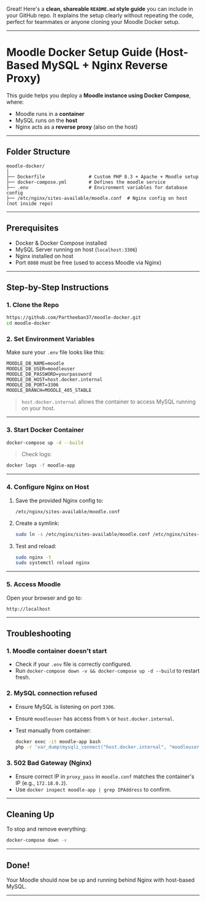 Great! Here's a **clean, shareable `README.md` style guide** you can include in your GitHub repo. It explains the setup clearly without repeating the code, perfect for teammates or anyone cloning your Moodle Docker setup.

---

#  Moodle Docker Setup Guide (Host-Based MySQL + Nginx Reverse Proxy)

This guide helps you deploy a **Moodle instance using Docker Compose**, where:

* Moodle runs in a **container**
* MySQL runs on the **host**
* Nginx acts as a **reverse proxy** (also on the host)

---

##  Folder Structure

```
moodle-docker/
│
├── Dockerfile                # Custom PHP 8.3 + Apache + Moodle setup
├── docker-compose.yml        # Defines the moodle service
├── .env                      # Environment variables for database config
├── /etc/nginx/sites-available/moodle.conf  # Nginx config on host (not inside repo)
```

---

##  Prerequisites

* Docker & Docker Compose installed
* MySQL Server running on host (`localhost:3306`)
* Nginx installed on host
* Port `8080` must be free (used to access Moodle via Nginx)

---

##  Step-by-Step Instructions

### 1.  Clone the Repo

```bash
https://github.com/Partheeban37/moodle-docker.git
cd moodle-docker
```

### 2.  Set Environment Variables

Make sure your `.env` file looks like this:

```
MOODLE_DB_NAME=moodle
MOODLE_DB_USER=moodleuser
MOODLE_DB_PASSWORD=yourpassword
MOODLE_DB_HOST=host.docker.internal
MOODLE_DB_PORT=3306
MOODLE_BRANCH=MOODLE_405_STABLE
```

>  `host.docker.internal` allows the container to access MySQL running on your host.

---

### 3.  Start Docker Container

```bash
docker-compose up -d --build
```

>  Check logs:

```bash
docker logs -f moodle-app
```

---

### 4.  Configure Nginx on Host

1. Save the provided Nginx config to:

   ```
   /etc/nginx/sites-available/moodle.conf
   ```

2. Create a symlink:

   ```bash
   sudo ln -s /etc/nginx/sites-available/moodle.conf /etc/nginx/sites-enabled/
   ```

3. Test and reload:

   ```bash
   sudo nginx -t
   sudo systemctl reload nginx
   ```

---

### 5.  Access Moodle

Open your browser and go to:

```
http://localhost
```

---

##  Troubleshooting

### 1.  Moodle container doesn't start

* Check if your `.env` file is correctly configured.
* Run `docker-compose down -v && docker-compose up -d --build` to restart fresh.

### 2.  MySQL connection refused

* Ensure MySQL is listening on port `3306`.
* Ensure `moodleuser` has access from `%` or `host.docker.internal`.
* Test manually from container:

  ```bash
  docker exec -it moodle-app bash
  php -r 'var_dump(mysqli_connect("host.docker.internal", "moodleuser", "yourpassword", "moodle"));'
  ```

### 3.  502 Bad Gateway (Nginx)

* Ensure correct IP in `proxy_pass` in `moodle.conf` matches the container's IP (e.g., `172.18.0.2`).
* Use `docker inspect moodle-app | grep IPAddress` to confirm.

---

##  Cleaning Up

To stop and remove everything:

```bash
docker-compose down -v
```

---

##  Done!

Your Moodle should now be up and running behind Nginx with host-based MySQL.

---

